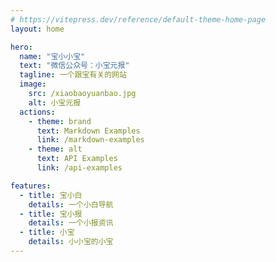```yaml
---
# https://vitepress.dev/reference/default-theme-home-page
layout: home

hero:
  name: "宝小小宝"
  text: "微信公众号：小宝元报"
  tagline: 一个跟宝有关的网站
  image:
    src: /xiaobaoyuanbao.jpg
    alt: 小宝元报
  actions:
    - theme: brand
      text: Markdown Examples
      link: /markdown-examples
    - theme: alt
      text: API Examples
      link: /api-examples

features:
  - title: 宝小白
    details: 一个小白导航
  - title: 宝小报
    details: 一个小报资讯
  - title: 小宝
    details: 小小宝的小宝
---
```


